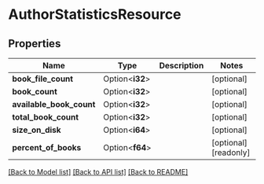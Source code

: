 # AuthorStatisticsResource

## Properties

Name | Type | Description | Notes
------------ | ------------- | ------------- | -------------
**book_file_count** | Option<**i32**> |  | [optional]
**book_count** | Option<**i32**> |  | [optional]
**available_book_count** | Option<**i32**> |  | [optional]
**total_book_count** | Option<**i32**> |  | [optional]
**size_on_disk** | Option<**i64**> |  | [optional]
**percent_of_books** | Option<**f64**> |  | [optional][readonly]

[[Back to Model list]](../README.md#documentation-for-models) [[Back to API list]](../README.md#documentation-for-api-endpoints) [[Back to README]](../README.md)


